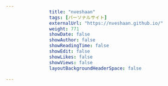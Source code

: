 ---
                title: "nveshaan"
                tags: [パーソナルサイト]
                externalUrl: "https://nveshaan.github.io/"
                weight: 771
                showDate: false
                showAuthor: false
                showReadingTime: false
                showEdit: false
                showLikes: false
                showViews: false
                layoutBackgroundHeaderSpace: false
                ---


